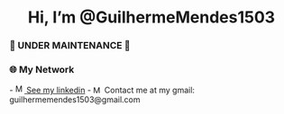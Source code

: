 
<h1  align="center"> Hi, I’m @GuilhermeMendes1503</h1>

<h3>🔧 UNDER MAINTENANCE 🔧</h3>


<h3>🌐 My Network</h3>
-  <a href="www.linkedin.com/in/guilherme-mendes-83302821a"><img src="https://cdn-icons-png.flaticon.com/512/174/174857.png" width="16" height="16" alt="My_Linkedin"> See my linkedin</a>
-  <a><img src="https://logodownload.org/wp-content/uploads/2018/03/gmail-logo-2-1.png" width="16" height="13" alt="My_Stackoverflow"> Contact me at my gmail:  guilhermemendes1503@gmail.com</a>
